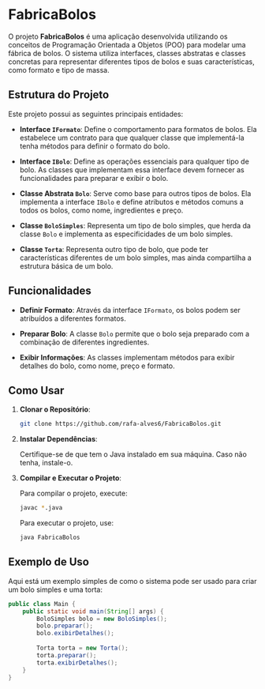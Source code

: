 
# FabricaBolos

O projeto **FabricaBolos** é uma aplicação desenvolvida utilizando os conceitos de Programação Orientada a Objetos (POO) para modelar uma fábrica de bolos. O sistema utiliza interfaces, classes abstratas e classes concretas para representar diferentes tipos de bolos e suas características, como formato e tipo de massa.

## Estrutura do Projeto

Este projeto possui as seguintes principais entidades:

- **Interface `IFormato`**: Define o comportamento para formatos de bolos. Ela estabelece um contrato para que qualquer classe que implementá-la tenha métodos para definir o formato do bolo.

- **Interface `IBolo`**: Define as operações essenciais para qualquer tipo de bolo. As classes que implementam essa interface devem fornecer as funcionalidades para preparar e exibir o bolo.

- **Classe Abstrata `Bolo`**: Serve como base para outros tipos de bolos. Ela implementa a interface `IBolo` e define atributos e métodos comuns a todos os bolos, como nome, ingredientes e preço.

- **Classe `BoloSimples`**: Representa um tipo de bolo simples, que herda da classe `Bolo` e implementa as especificidades de um bolo simples.

- **Classe `Torta`**: Representa outro tipo de bolo, que pode ter características diferentes de um bolo simples, mas ainda compartilha a estrutura básica de um bolo.

## Funcionalidades

- **Definir Formato**: Através da interface `IFormato`, os bolos podem ser atribuídos a diferentes formatos.
  
- **Preparar Bolo**: A classe `Bolo` permite que o bolo seja preparado com a combinação de diferentes ingredientes.

- **Exibir Informações**: As classes implementam métodos para exibir detalhes do bolo, como nome, preço e formato.

## Como Usar

1. **Clonar o Repositório**:
   
   ```bash
   git clone https://github.com/rafa-alves6/FabricaBolos.git
   ```

2. **Instalar Dependências**:
   
   Certifique-se de que tem o Java instalado em sua máquina. Caso não tenha, instale-o.

3. **Compilar e Executar o Projeto**:

   Para compilar o projeto, execute:
   
   ```bash
   javac *.java
   ```
   
   Para executar o projeto, use:
   
   ```bash
   java FabricaBolos
   ```

## Exemplo de Uso

Aqui está um exemplo simples de como o sistema pode ser usado para criar um bolo simples e uma torta:

```java
public class Main {
    public static void main(String[] args) {
        BoloSimples bolo = new BoloSimples();
        bolo.preparar();
        bolo.exibirDetalhes();
        
        Torta torta = new Torta();
        torta.preparar();
        torta.exibirDetalhes();
    }
}
```

